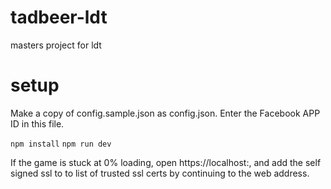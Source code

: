 # tadbeer-ldt
masters project for ldt

# setup 

Make a copy of config.sample.json as config.json. Enter the Facebook APP ID in this file.

`npm install`
`npm run dev`

If the game is stuck at 0% loading, open https://localhost:<port>, and add the self signed ssl to
to list of trusted ssl certs by continuing to the web address.
